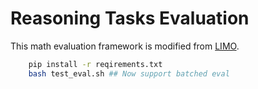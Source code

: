 # Reasoning Tasks Evaluation


This math evaluation framework is modified from [LIMO](https://github.com/GAIR-NLP/LIMO/blob/main/eval). 

```bash
    pip install -r reqirements.txt
    bash test_eval.sh ## Now support batched eval
```
